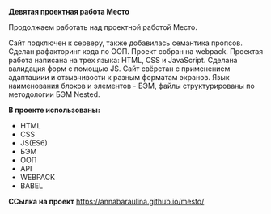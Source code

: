**Девятая проектная работа Место**

Продолжаем работать над проектной работой Место. 

Сайт подключен к серверу, также добавилась семантика пропсов. Сделан рафакторинг кода по ООП. Проект собран на webpack. Проектая работа написана на трех языка: HTML, CSS и JavaScript. Сделана валидация форм с помощью JS. Сайт свёрстан с применением адаптациии и отзывчивости к разным форматам экранов. Язык наименования блоков и элементов - БЭМ, файлы структурированы по методологии БЭМ Nested.

**В проекте использованы:**
- HTML
- CSS
- JS(ES6)
- БЭМ 
- OOП
- API
- WEBPACK
- BABEL

**ССылка на проект**
https://annabaraulina.github.io/mesto/
